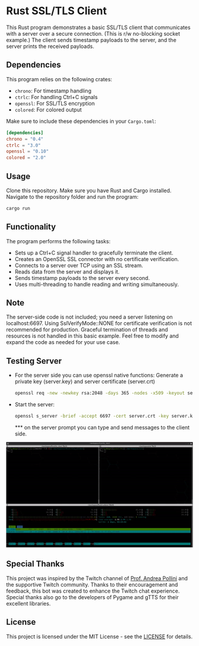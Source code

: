 # Rust SSL/TLS Client

This Rust program demonstrates a basic SSL/TLS client that communicates with a server over a secure connection. (This is r/w no-blocking socket example.)
The client sends timestamp payloads to the server, and the server prints the received payloads.

## Dependencies

This program relies on the following crates:

- `chrono`: For timestamp handling
- `ctrlc`: For handling Ctrl+C signals
- `openssl`: For SSL/TLS encryption
- `colored`: For colored output

Make sure to include these dependencies in your `Cargo.toml`:

```toml
[dependencies]
chrono = "0.4"
ctrlc = "3.0"
openssl = "0.10"
colored = "2.0"
```
## Usage
Clone this repository.
Make sure you have Rust and Cargo installed.
Navigate to the repository folder and run the program:

```bash
cargo run
```

## Functionality
The program performs the following tasks:

* Sets up a Ctrl+C signal handler to gracefully terminate the client.
* Creates an OpenSSL SSL connector with no certificate verification.
* Connects to a server over TCP using an SSL stream.
* Reads data from the server and displays it.
* Sends timestamp payloads to the server every second.
* Uses multi-threading to handle reading and writing simultaneously.

##  Note
The server-side code is not included; you need a server listening on localhost:6697.
Using SslVerifyMode::NONE for certificate verification is not recommended for production.
Graceful termination of threads and resources is not handled in this basic example.
Feel free to modify and expand the code as needed for your use case.

## Testing Server
* For the server side you can use openssl native functions:
    Generate a private key (server.key) and server certificate (server.crt)
    ```bash
    openssl req -new -newkey rsa:2048 -days 365 -nodes -x509 -keyout server.key -out server.crt
    ```
* Start the server:
    ```bash
    openssl s_server -brief -accept 6697 -cert server.crt -key server.key
    ```
    *** on the server prompt you can type and send messages to the client side.

![](example.gif)


## Special Thanks

This project was inspired by the Twitch channel of [Prof. Andrea Pollini](https://www.twitch.tv/profandreapollini) and the supportive Twitch community. Thanks to their encouragement and feedback, this bot was created to enhance the Twitch chat experience. Special thanks also go to the developers of Pygame and gTTS for their excellent libraries. 



## License

This project is licensed under the MIT License - see the [LICENSE](https://www.mit.edu/~amini/LICENSE.md) for details.
